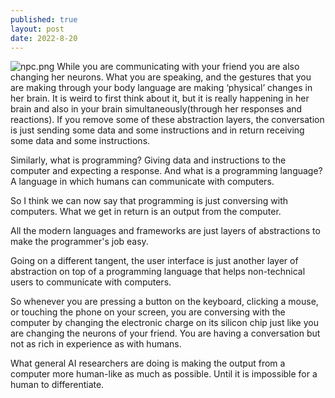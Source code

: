 ```yaml
---
published: true
layout: post
date: 2022-8-20
---
```

![npc.png]({{site.baseurl}}/images/abstraction.png)
While you are communicating with your friend you are also changing her neurons. What you are speaking, and the gestures that you are making through your body language are making ‘physical’ changes in her brain. It is weird to first think about it, but it is really happening in her brain and also in your brain simultaneously(through her responses and reactions). If you remove some of these abstraction layers, the conversation is just sending some data and some instructions and in return receiving some data and some instructions.

Similarly, what is programming? Giving data and instructions to the computer and expecting a response. And what is a programming language? A language in which humans can communicate with computers.

So I think we can now say that programming is just conversing with computers. What we get in return is an output from the computer.

All the modern languages and frameworks are just layers of abstractions to make the programmer's job easy.

Going on a different tangent, the user interface is just another layer of abstraction on top of a programming language that helps non-technical users to communicate with computers.

So whenever you are pressing a button on the keyboard, clicking a mouse, or touching the phone on your screen, you are conversing with the computer by changing the electronic charge on its silicon chip just like you are changing the neurons of your friend. You are having a conversation but not as rich in experience as with humans.

What general AI researchers are doing is making the output from a computer more human-like as much as possible. Until it is impossible for a human to differentiate.
